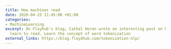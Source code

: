 ```yaml
---
title: How machines read
date: 2020-04-25 11:45:00 +01:00
categories:
- MachineLearning
excerpt: On Floyhub's blog, Cathal Horan wrote an interesting post on how machines
  learn to read. Learn the concept of word tokenization
external_links: https://blog.floydhub.com/tokenization-nlp/
---
```


